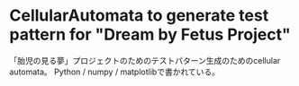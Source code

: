 # CellularAutomata to generate test pattern for "Dream by Fetus Project"
「胎児の見る夢」プロジェクトのためのテストパターン生成のためのcellular automata。
Python / numpy / matplotlibで書かれている。
